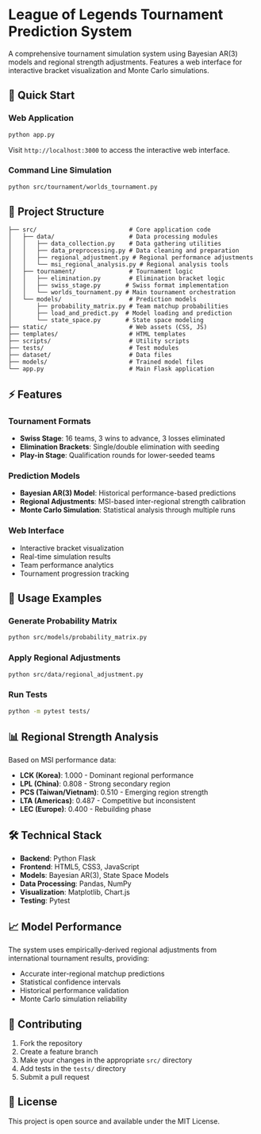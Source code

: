 # League of Legends Tournament Prediction System

A comprehensive tournament simulation system using Bayesian AR(3) models and regional strength adjustments. Features a web interface for interactive bracket visualization and Monte Carlo simulations.

## 🚀 Quick Start

### Web Application
```bash
python app.py
```
Visit `http://localhost:3000` to access the interactive web interface.

### Command Line Simulation
```bash
python src/tournament/worlds_tournament.py
```

## 📁 Project Structure

```
├── src/                          # Core application code
│   ├── data/                     # Data processing modules
│   │   ├── data_collection.py    # Data gathering utilities
│   │   ├── data_preprocessing.py # Data cleaning and preparation
│   │   ├── regional_adjustment.py # Regional performance adjustments
│   │   └── msi_regional_analysis.py # Regional analysis tools
│   ├── tournament/               # Tournament logic
│   │   ├── elimination.py        # Elimination bracket logic
│   │   ├── swiss_stage.py       # Swiss format implementation
│   │   └── worlds_tournament.py # Main tournament orchestration
│   └── models/                   # Prediction models
│       ├── probability_matrix.py # Team matchup probabilities
│       ├── load_and_predict.py  # Model loading and prediction
│       └── state_space.py       # State space modeling
├── static/                       # Web assets (CSS, JS)
├── templates/                    # HTML templates
├── scripts/                      # Utility scripts
├── tests/                        # Test modules
├── dataset/                      # Data files
├── models/                       # Trained model files
└── app.py                        # Main Flask application
```

## ⚡ Features

### Tournament Formats
- **Swiss Stage**: 16 teams, 3 wins to advance, 3 losses eliminated
- **Elimination Brackets**: Single/double elimination with seeding
- **Play-in Stage**: Qualification rounds for lower-seeded teams

### Prediction Models
- **Bayesian AR(3) Model**: Historical performance-based predictions
- **Regional Adjustments**: MSI-based inter-regional strength calibration
- **Monte Carlo Simulation**: Statistical analysis through multiple runs

### Web Interface
- Interactive bracket visualization
- Real-time simulation results
- Team performance analytics
- Tournament progression tracking

## 🎯 Usage Examples

### Generate Probability Matrix
```bash
python src/models/probability_matrix.py
```

### Apply Regional Adjustments
```bash
python src/data/regional_adjustment.py
```

### Run Tests
```bash
python -m pytest tests/
```

## 📊 Regional Strength Analysis

Based on MSI performance data:
- **LCK (Korea)**: 1.000 - Dominant regional performance
- **LPL (China)**: 0.808 - Strong secondary region
- **PCS (Taiwan/Vietnam)**: 0.510 - Emerging region strength
- **LTA (Americas)**: 0.487 - Competitive but inconsistent
- **LEC (Europe)**: 0.400 - Rebuilding phase

## 🛠️ Technical Stack

- **Backend**: Python Flask
- **Frontend**: HTML5, CSS3, JavaScript
- **Models**: Bayesian AR(3), State Space Models
- **Data Processing**: Pandas, NumPy
- **Visualization**: Matplotlib, Chart.js
- **Testing**: Pytest

## 📈 Model Performance

The system uses empirically-derived regional adjustments from international tournament results, providing:
- Accurate inter-regional matchup predictions
- Statistical confidence intervals
- Historical performance validation
- Monte Carlo simulation reliability

## 🤝 Contributing

1. Fork the repository
2. Create a feature branch
3. Make your changes in the appropriate `src/` directory
4. Add tests in the `tests/` directory
5. Submit a pull request

## 📄 License

This project is open source and available under the MIT License.